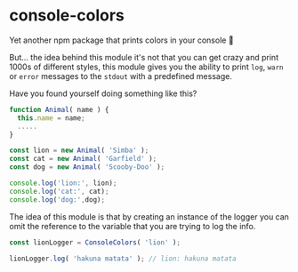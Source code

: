 # console-colors

Yet another npm package that prints colors in your console :tada:

But... the idea behind this module it's not that you can get crazy and print 1000s of different styles, this module gives you the ability to print `log`, `warn` or `error` messages to the `stdout` with a predefined message.

Have you found yourself doing something like this?

```javascript
function Animal( name ) {
  this.name = name;
  .....
}

const lion = new Animal( 'Simba' );
const cat = new Animal( 'Garfield' );
const dog = new Animal( 'Scooby-Doo' );

console.log('lion:', lion);
console.log('cat:', cat);
console.log('dog:',dog);
```
 
 The idea of this module is that by creating an instance of the logger you can omit the reference to the variable that you are trying to log the info.

```javascript
const lionLogger = ConsoleColors( 'lion' );

lionLogger.log( 'hakuna matata' ); // lion: hakuna matata
```
